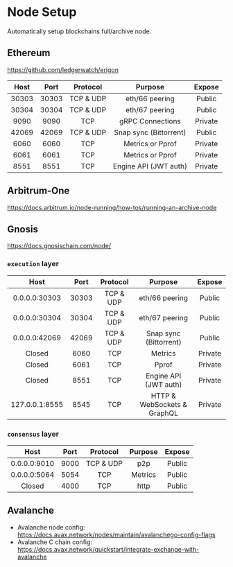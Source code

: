 # Node Setup
Automatically setup blockchains full/archive node.

## Ethereum
https://github.com/ledgerwatch/erigon

| Host  | Port  | Protocol  |        Purpose         | Expose  |
|:-----:|:-----:|:---------:|:----------------------:|:-------:|
| 30303 | 30303 | TCP & UDP |     eth/66 peering     | Public  |
| 30304 | 30304 | TCP & UDP |     eth/67 peering     | Public  |
| 9090  | 9090  |    TCP    |    gRPC Connections    | Private |
| 42069 | 42069 | TCP & UDP | Snap sync (Bittorrent) | Public  |
| 6060  | 6060  |    TCP    |    Metrics or Pprof    | Private |
| 6061  | 6061  |    TCP    |    Metrics or Pprof    | Private |
| 8551  | 8551  |    TCP    | Engine API (JWT auth)  | Private |


## Arbitrum-One
https://docs.arbitrum.io/node-running/how-tos/running-an-archive-node

## Gnosis
https://docs.gnosischain.com/node/

### `execution` layer
| Host           | Port  | Protocol  |        Purpose              | Expose  |
|:--------------:|:-----:|:---------:|:---------------------------:|:-------:|
| 0.0.0.0:30303  | 30303 | TCP & UDP |     eth/66 peering          | Public  |
| 0.0.0.0:30304  | 30304 | TCP & UDP |     eth/67 peering          | Public  |
| 0.0.0.0:42069  | 42069 | TCP & UDP | Snap sync (Bittorrent)      | Public  |
| Closed         | 6060  |    TCP    |    Metrics                  | Private |
| Closed         | 6061  |    TCP    |    Pprof                    | Private |
| Closed         | 8551  |    TCP    | Engine API (JWT auth)       | Private |
| 127.0.0.1:8555 | 8545	 |    TCP	 | HTTP & WebSockets & GraphQL | Private |

### `consensus` layer
| Host           | Port  | Protocol  |        Purpose              | Expose  |
|:--------------:|:-----:|:---------:|:---------------------------:|:-------:|
| 0.0.0.0:9010   | 9000  | TCP & UDP |     p2p                     | Public  |
| 0.0.0.0:5064   | 5054  |    TCP    | Metrics                     | Public  |
| Closed         | 4000  |    TCP    | http                        | Public  |

## Avalanche

- Avalanche node config: https://docs.avax.network/nodes/maintain/avalanchego-config-flags
- Avalanche C chain config: https://docs.avax.network/quickstart/integrate-exchange-with-avalanche